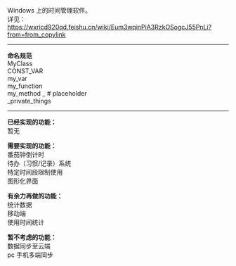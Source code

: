 Windows 上的时间管理软件。  
详见：https://wxricd920qd.feishu.cn/wiki/Eum3wqinPiA3RzkOSogcJ55PnLi?from=from_copylink

---

**命名规范**  
MyClass  
CONST_VAR  
my_var  
my_function  
my_method
_ # placeholder  
_private_things

---

**已经实现的功能：**  
暂无

**需要实现的功能：**  
番茄钟倒计时  
待办（习惯/记录）系统  
特定时间段限制使用  
图形化界面

**有余力再做的功能：**  
统计数据  
移动端  
使用时间统计

**暂不考虑的功能：**  
数据同步至云端  
pc 手机多端同步
